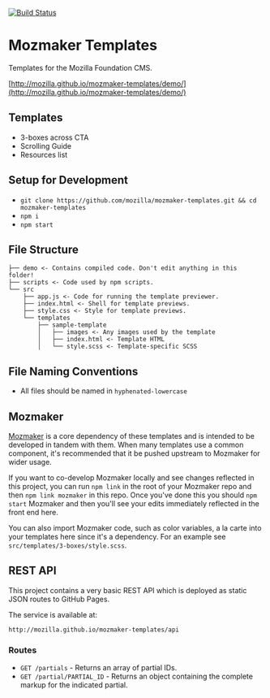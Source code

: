 [![Build Status](https://travis-ci.org/mozilla/mozmaker-templates.svg?branch=master)](https://travis-ci.org/mozilla/mozmaker-templates)

# Mozmaker Templates

Templates for the Mozilla Foundation CMS.

[http://mozilla.github.io/mozmaker-templates/demo/](http://mozilla.github.io/mozmaker-templates/demo/)

## Templates

* 3-boxes across CTA
* Scrolling Guide
* Resources list

## Setup for Development

- `git clone https://github.com/mozilla/mozmaker-templates.git && cd mozmaker-templates`
- `npm i`
- `npm start`

## File Structure

```
├── demo <- Contains compiled code. Don't edit anything in this folder!
├── scripts <- Code used by npm scripts.
└── src
    ├── app.js <- Code for running the template previewer.
    ├── index.html <- Shell for template previews.
    ├── style.css <- Style for template previews.
    └── templates
        ├── sample-template
        │   ├── images <- Any images used by the template
        │   ├── index.html <- Template HTML
        │   └── style.scss <- Template-specific SCSS
```

## File Naming Conventions

- All files should be named in `hyphenated-lowercase`

## Mozmaker

[Mozmaker](http://github.com/mozilla/mozmaker) is a core dependency of these templates and is intended to be developed in tandem with them. When many templates use a common component, it's recommended that it be pushed upstream to Mozmaker for wider usage.

If you want to co-develop Mozmaker locally and see changes reflected in this project, you can run `npm link` in the root of your Mozmaker repo and then `npm link mozmaker` in this repo. Once you've done this you should `npm start` Mozmaker and then you'll see your edits immediately reflected in the front end here.

You can also import Mozmaker code, such as color variables, a la carte into your templates here since it's a dependency. For an example see `src/templates/3-boxes/style.scss`.

## REST API

This project contains a very basic REST API which is deployed as static JSON routes to GitHub Pages.

The service is available at:

`http://mozilla.github.io/mozmaker-templates/api`

### Routes

- `GET /partials` - Returns an array of partial IDs.
- `GET /partial/PARTIAL_ID` - Returns an object containing the complete markup for the indicated partial.
